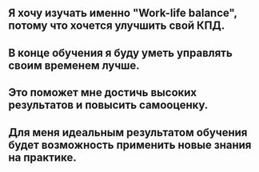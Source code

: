## Я хочу изучать именно "Work-life balance", потому что хочется улучшить свой КПД.

## В конце обучения я буду уметь управлять своим временем лучше.

## Это поможет мне достичь высоких результатов и повысить самооценку.

## Для меня идеальным результатом обучения будет возможность применить новые знания на практике.

